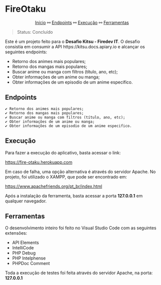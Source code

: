 # FireOtaku

<p align="center">
    <a href="#fireotaku">Início</a> ⚯ 
    <a href="#endpoints">Endpoints</a> ⚯ 
    <a href="#execução">Execução</a> ⚯ 
    <a href="#ferramentas">Ferramentas</a> 
</p>

> Status: Concluído

<p>Este é um projeto feito para o <strong>Desafio Kitsu - Firedev IT</strong>. O desafio consistia em consumir a API https://kitsu.docs.apiary.io e alcançar os seguintes endpoints:</p>

+ Retorno dos animes mais populares;
+ Retorno dos mangas mais populares;
+ Buscar anime ou manga com filtros (título, ano, etc);
+ Obter informações de um anime ou manga;
+ Obter informações de um episodio de um anime especifico.

## Endpoints

    ✔️ Retorno dos animes mais populares;
    ✔️ Retorno dos mangas mais populares;
    ✔️ Buscar anime ou manga com filtros (título, ano, etc);
    ✔️ Obter informações de um anime ou manga;
    ✔️ Obter informações de um episodio de um anime especifico.

## Execução

Para fazer a execução do aplicativo, basta acessar o link:

<https://fire-otaku.herokuapp.com>

Em caso de falha, uma opção alternativa é através do servidor Apache. No projeto, foi utilizado o XAMPP, que pode ser encontrado em:

<https://www.apachefriends.org/pt_br/index.html>

Após a instalação da ferramenta, basta acessar a porta **127.0.0.1** em qualquer navegador.

## Ferramentas

O desenvolvimento inteiro foi feito no Visual Studio Code com as seguintes extensões:

* API Elements
* IntelliCode
* PHP Debug
* PHP Intelphense
* PHPDoc Comment

Toda a execução de testes foi feita através do servidor Apache, na porta: **127.0.0.1**
